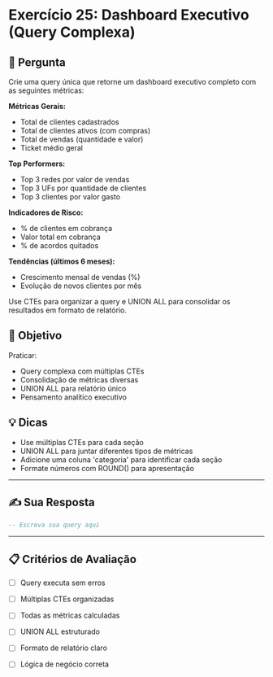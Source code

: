 # Exercício 25: Dashboard Executivo (Query Complexa)

## 📝 Pergunta

Crie uma query única que retorne um dashboard executivo completo com as seguintes métricas:

**Métricas Gerais:**
- Total de clientes cadastrados
- Total de clientes ativos (com compras)
- Total de vendas (quantidade e valor)
- Ticket médio geral

**Top Performers:**
- Top 3 redes por valor de vendas
- Top 3 UFs por quantidade de clientes
- Top 3 clientes por valor gasto

**Indicadores de Risco:**
- % de clientes em cobrança
- Valor total em cobrança
- % de acordos quitados

**Tendências (últimos 6 meses):**
- Crescimento mensal de vendas (%)
- Evolução de novos clientes por mês

Use CTEs para organizar a query e UNION ALL para consolidar os resultados em formato de relatório.

## 🎯 Objetivo

Praticar:
- Query complexa com múltiplas CTEs
- Consolidação de métricas diversas
- UNION ALL para relatório único
- Pensamento analítico executivo

## 💡 Dicas

- Use múltiplas CTEs para cada seção
- UNION ALL para juntar diferentes tipos de métricas
- Adicione uma coluna 'categoria' para identificar cada seção
- Formate números com ROUND() para apresentação

---

## ✍️ Sua Resposta

```sql
-- Escreva sua query aqui


```

---

## 📋 Critérios de Avaliação

- [ ] Query executa sem erros
- [ ] Múltiplas CTEs organizadas
- [ ] Todas as métricas calculadas
- [ ] UNION ALL estruturado
- [ ] Formato de relatório claro
- [ ] Lógica de negócio correta

